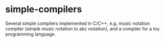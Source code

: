 # simple-compilers
Several simple compilers implemented in C/C++, e.g. music notation compiler (simple music notation to abc notation), and a compiler for a toy programming language.
